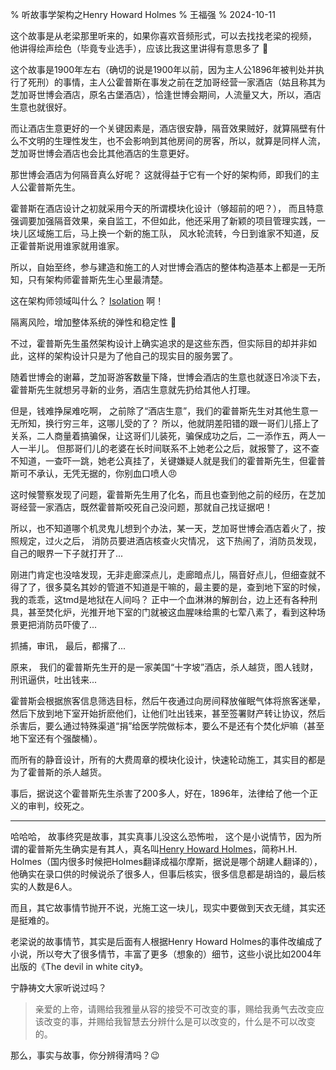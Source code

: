 % 听故事学架构之Henry Howard Holmes
% 王福强
% 2024-10-11

这个故事是从老梁那里听来的，如果你喜欢音频形式，可以去找找老梁的视频， 他讲得绘声绘色（毕竟专业选手），应该比我这里讲得有意思多了 🤣

这个故事是1900年左右（确切的说是1900年以前，因为主人公1896年被判处并执行了死刑）的事情，主人公霍普斯在事发之前在芝加哥经营一家酒店（姑且称其为芝加哥世博会酒店，原名古堡酒店），恰逢世博会期间，人流量又大，所以，酒店生意也就很好。

而让酒店生意更好的一个关键因素是，酒店很安静，隔音效果贼好，就算隔壁有什么不文明的生理性发生，也不会影响到其他房间的房客，所以，就算是同样人流，芝加哥世博会酒店也会比其他酒店的生意更好。

那世博会酒店为何隔音真么好呢？ 这就得益于它有一个好的架构师，即我们的主人公霍普斯先生。

霍普斯在酒店设计之初就采用今天的所谓模块化设计（够超前的吧？）， 而且特意强调要加强隔音效果，亲自监工，不但如此，他还采用了新颖的项目管理实践，一块儿区域施工后，马上换一个新的施工队， 风水轮流转，今日到谁家不知道，反正霍普斯说用谁家就用谁家。

所以，自始至终，参与建造和施工的人对世博会酒店的整体构造基本上都是一无所知，只有架构师霍普斯先生心里最清楚。

这在架构师领域叫什么？ [Isolation](https://jiagoubaike.com/posts/Isolation) 啊！

隔离风险，增加整体系统的弹性和稳定性 🤣

不过，霍普斯先生虽然架构设计上确实追求的是这些东西，但实际目的却并非如此，这样的架构设计只是为了他自己的现实目的服务罢了。

随着世博会的谢幕，芝加哥游客数量下降，世博会酒店的生意也就逐日冷淡下去， 霍普斯先生就想另寻新的业务，酒店生意就先扔给其他人打理。

但是，钱难挣屎难吃啊， 之前除了“酒店生意”，我们的霍普斯先生对其他生意一无所知，换行穷三年，这哪儿受的了？ 所以，他就阴差阳错的跟一哥们儿搭上了关系，二人商量着搞骗保，让这哥们儿装死，骗保成功之后，二一添作五，两人一人一半儿。 但那哥们儿的老婆在长时间联系不上她老公之后，就报警了，这不查不知道，一查吓一跳，她老公真挂了，关键嫌疑人就是我们的霍普斯先生，但霍普斯可不承认，无凭无据的，你别血口喷人😠

这时候警察发现了问题，霍普斯先生用了化名，而且也查到他之前的经历，在芝加哥经营一家酒店，既然霍普斯咬死自己没问题，那就自己找证据吧！

所以，也不知道哪个机灵鬼儿想到个办法，某一天，芝加哥世博会酒店着火了，按照规定，过火之后， 消防员要进酒店核查火灾情况， 这下热闹了，消防员发现，自己的眼界一下子就打开了...

刚进门肯定也没啥发现，无非走廊深点儿，走廊暗点儿，隔音好点儿，但细查就不得了了，很多莫名其妙的管道不知道是干嘛的，最主要的是，查到地下室的时候，我的乖乖，这tmd是地狱在人间吗？ 正中一个血淋淋的解剖台，边上还有各种刑具，甚至焚化炉，光推开地下室的门就被这血腥味给熏的七荤八素了，看到这种场景更把消防员吓傻了...

抓捕，审讯， 最后，都撂了...

原来， 我们的霍普斯先生开的是一家美国“十字坡”酒店，杀人越货，图人钱财，刑讯逼供，吐出钱来...

霍普斯会根据旅客信息筛选目标，然后午夜通过向房间释放催眠气体将旅客迷晕，然后下放到地下室开始折麽他们，让他们吐出钱来，甚至签署财产转让协议，然后杀害后，要么通过特殊渠道“捐”给医学院做标本，要么不是还有个焚化炉嘛（甚至地下室还有个强酸桶）。 

而所有的静音设计，所有的大费周章的模块化设计，快速轮动施工，其实目的都是为了霍普斯的杀人越货。

事后，据说这个霍普斯先生杀害了200多人，好在，1896年，法律给了他一个正义的审判，绞死之。

---

哈哈哈， 故事终究是故事，其实真事儿没这么恐怖啦， 这个是小说情节，因为所谓的霍普斯先生确实是有其人，真名叫[Henry Howard Holmes](https://en.wikipedia.org/wiki/H._H._Holmes)，简称H.H. Holmes（国内很多时候把Holmes翻译成福尔摩斯，据说是哪个胡建人翻译的），他确实在录口供的时候说杀了很多人，但事后核实，很多信息都是胡诌的，最后核实的人数是6人。

而且，其它故事情节抛开不说，光施工这一块儿，现实中要做到天衣无缝，其实还是挺难的。

老梁说的故事情节，其实是后面有人根据Henry Howard Holmes的事件改编成了小说，所以夸大了很多情节，丰富了更多（想象的）细节，这些小说比如2004年出版的《The devil in white city》。

宁静祷文大家听说过吗？

> 亲爱的上帝，请赐给我雅量从容的接受不可改变的事，赐给我勇气去改变应该改变的事，并赐给我智慧去分辨什么是可以改变的，什么是不可以改变的。

那么，事实与故事，你分辨得清吗？😉








